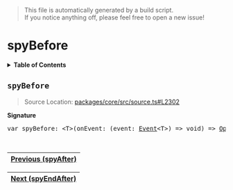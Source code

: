 > This file is automatically generated by a build script.<br>If you notice anything off, please feel free to open a new issue!

# spyBefore

<details><summary><b>Table of Contents</b></summary><br>

1. [<code>spyBefore</code>](#spyBefore)</details>

## <a name="spyBefore"></a><code>spyBefore</code>

> Source Location: [packages\/core\/src\/source.ts#L2302](..\/..\/packages\/core\/src\/source.ts#L2302)

<b>Signature</b>

<pre>var spyBefore: &lt;T&gt;(onEvent: (event: <a href="../02-api-event/00-Event.md#Event">Event</a>&lt;T&gt;) =&gt; void) =&gt; <a href="000-Operator.md#Operator">Operator</a>&lt;T, T&gt;</pre><br>

| [Previous \(spyAfter\)](075-spyAfter.md#readme) |
| --- |

<div align="right">

| [Next \(spyEndAfter\)](077-spyEndAfter.md#readme) |
| --- |
</div>
